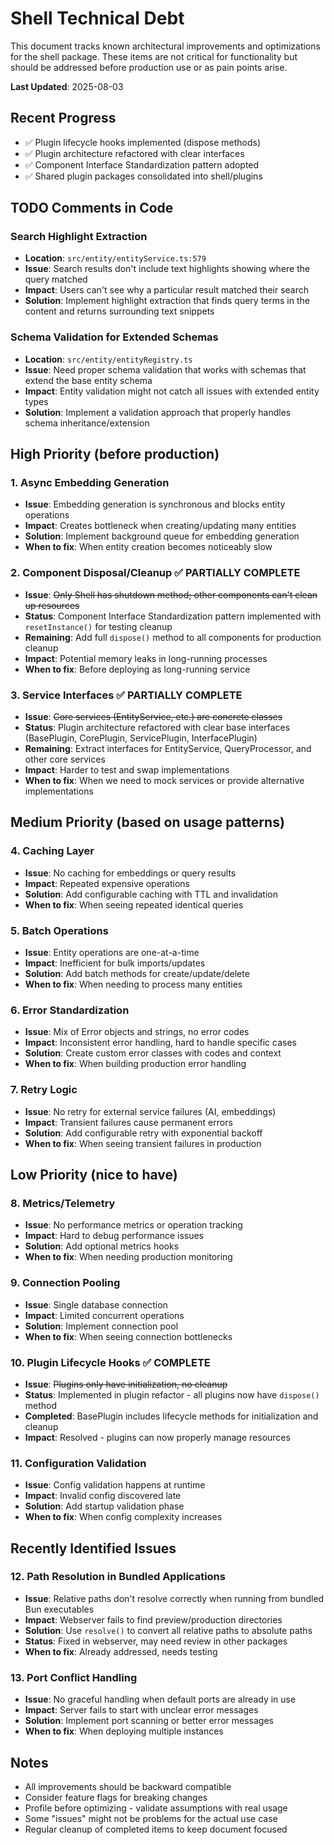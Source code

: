 # Shell Technical Debt

This document tracks known architectural improvements and optimizations for the shell package. These items are not critical for functionality but should be addressed before production use or as pain points arise.

**Last Updated**: 2025-08-03

## Recent Progress
- ✅ Plugin lifecycle hooks implemented (dispose methods)
- ✅ Plugin architecture refactored with clear interfaces 
- ✅ Component Interface Standardization pattern adopted
- ✅ Shared plugin packages consolidated into shell/plugins

## TODO Comments in Code

### Search Highlight Extraction

- **Location**: `src/entity/entityService.ts:579`
- **Issue**: Search results don't include text highlights showing where the query matched
- **Impact**: Users can't see why a particular result matched their search
- **Solution**: Implement highlight extraction that finds query terms in the content and returns surrounding text snippets

### Schema Validation for Extended Schemas

- **Location**: `src/entity/entityRegistry.ts`
- **Issue**: Need proper schema validation that works with schemas that extend the base entity schema
- **Impact**: Entity validation might not catch all issues with extended entity types
- **Solution**: Implement a validation approach that properly handles schema inheritance/extension

## High Priority (before production)

### 1. Async Embedding Generation

- **Issue**: Embedding generation is synchronous and blocks entity operations
- **Impact**: Creates bottleneck when creating/updating many entities
- **Solution**: Implement background queue for embedding generation
- **When to fix**: When entity creation becomes noticeably slow

### 2. Component Disposal/Cleanup ✅ PARTIALLY COMPLETE

- **Issue**: ~~Only Shell has shutdown method; other components can't clean up resources~~
- **Status**: Component Interface Standardization pattern implemented with `resetInstance()` for testing cleanup
- **Remaining**: Add full `dispose()` method to all components for production cleanup
- **Impact**: Potential memory leaks in long-running processes
- **When to fix**: Before deploying as long-running service

### 3. Service Interfaces ✅ PARTIALLY COMPLETE

- **Issue**: ~~Core services (EntityService, etc.) are concrete classes~~
- **Status**: Plugin architecture refactored with clear base interfaces (BasePlugin, CorePlugin, ServicePlugin, InterfacePlugin)
- **Remaining**: Extract interfaces for EntityService, QueryProcessor, and other core services
- **Impact**: Harder to test and swap implementations
- **When to fix**: When we need to mock services or provide alternative implementations

## Medium Priority (based on usage patterns)

### 4. Caching Layer

- **Issue**: No caching for embeddings or query results
- **Impact**: Repeated expensive operations
- **Solution**: Add configurable caching with TTL and invalidation
- **When to fix**: When seeing repeated identical queries

### 5. Batch Operations

- **Issue**: Entity operations are one-at-a-time
- **Impact**: Inefficient for bulk imports/updates
- **Solution**: Add batch methods for create/update/delete
- **When to fix**: When needing to process many entities

### 6. Error Standardization

- **Issue**: Mix of Error objects and strings, no error codes
- **Impact**: Inconsistent error handling, hard to handle specific cases
- **Solution**: Create custom error classes with codes and context
- **When to fix**: When building production error handling

### 7. Retry Logic

- **Issue**: No retry for external service failures (AI, embeddings)
- **Impact**: Transient failures cause permanent errors
- **Solution**: Add configurable retry with exponential backoff
- **When to fix**: When seeing transient failures in production

## Low Priority (nice to have)

### 8. Metrics/Telemetry

- **Issue**: No performance metrics or operation tracking
- **Impact**: Hard to debug performance issues
- **Solution**: Add optional metrics hooks
- **When to fix**: When needing production monitoring

### 9. Connection Pooling

- **Issue**: Single database connection
- **Impact**: Limited concurrent operations
- **Solution**: Implement connection pool
- **When to fix**: When seeing connection bottlenecks

### 10. Plugin Lifecycle Hooks ✅ COMPLETE

- **Issue**: ~~Plugins only have initialization, no cleanup~~
- **Status**: Implemented in plugin refactor - all plugins now have `dispose()` method
- **Completed**: BasePlugin includes lifecycle methods for initialization and cleanup
- **Impact**: Resolved - plugins can now properly manage resources

### 11. Configuration Validation

- **Issue**: Config validation happens at runtime
- **Impact**: Invalid config discovered late
- **Solution**: Add startup validation phase
- **When to fix**: When config complexity increases

## Recently Identified Issues

### 12. Path Resolution in Bundled Applications

- **Issue**: Relative paths don't resolve correctly when running from bundled Bun executables
- **Impact**: Webserver fails to find preview/production directories
- **Solution**: Use `resolve()` to convert all relative paths to absolute paths
- **Status**: Fixed in webserver, may need review in other packages
- **When to fix**: Already addressed, needs testing

### 13. Port Conflict Handling

- **Issue**: No graceful handling when default ports are already in use
- **Impact**: Server fails to start with unclear error messages
- **Solution**: Implement port scanning or better error messages
- **When to fix**: When deploying multiple instances

## Notes

- All improvements should be backward compatible
- Consider feature flags for breaking changes
- Profile before optimizing - validate assumptions with real usage
- Some "issues" might not be problems for the actual use case
- Regular cleanup of completed items to keep document focused

